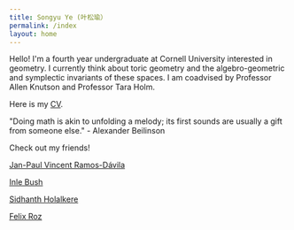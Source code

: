 ```yaml
---
title: Songyu Ye (叶松瑜）
permalink: /index
layout: home
---
```


Hello! I'm a fourth year undergraduate at Cornell University interested in geometry. I currently think about toric geometry and the algebro-geometric and symplectic invariants of these spaces. I am coadvised by Professor Allen Knutson and Professor Tara Holm. 

Here is my [CV](./ye-cv.pdf). 

"Doing math is akin to unfolding a melody; its first sounds are usually a gift from someone else." - Alexander Beilinson

Check out my friends! 

[Jan-Paul Vincent Ramos-Dávila](https://janpaul.pl/)

[Inle Bush](https://github.com/imbush)

[Sidhanth Holalkere](https://sholalkere.github.io/)

[Felix Roz](https://www.ferojz.com/)
